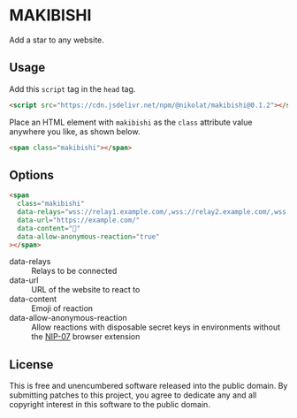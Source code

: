 # MAKIBISHI

Add a star to any website.

## Usage

Add this `script` tag in the `head` tag.

```html
<script src="https://cdn.jsdelivr.net/npm/@nikolat/makibishi@0.1.2"></script>
```

Place an HTML element with `makibishi` as the `class` attribute value anywhere you like, as shown below.

```html
<span class="makibishi"></span>
```

## Options

```html
<span
  class="makibishi"
  data-relays="wss://relay1.example.com/,wss://relay2.example.com/,wss://relay3.example.com/"
  data-url="https://example.com/"
  data-content="🤙"
  data-allow-anonymous-reaction="true"
></span>
```

<dl>
  <dt>data-relays</dt>
  <dd>Relays to be connected</dd>
  <dt>data-url</dt>
  <dd>URL of the website to react to</dd>
  <dt>data-content</dt>
  <dd>Emoji of reaction</dd>
  <dt>data-allow-anonymous-reaction</dt>
  <dd>Allow reactions with disposable secret keys in environments without the <a href="https://github.com/nostr-protocol/nips/blob/master/07.md">NIP-07</a> browser extension</dd>
</dl>

## License

This is free and unencumbered software released into the public domain.
By submitting patches to this project, you agree to dedicate any and all copyright interest in this software to the public domain.
